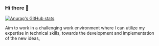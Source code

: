 ### Hi there 👋

[![Anurag's GitHub stats](https://github-readme-stats.vercel.app/api?username=ramimcodes)](https://github.com/anuraghazra/github-readme-stats)

Aim to work in a challenging work environment where I can utilize my expertise in technical skills, towards the development and implementation of the new ideas,
